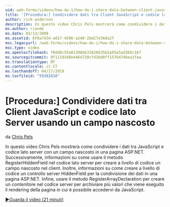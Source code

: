 ```yaml
---
uid: web-forms/videos/how-do-i/how-do-i-share-data-between-client-javascript-and-server-code-using-a-hidden-field
title: '[Procedura:] Condividere dati tra Client JavaScript e codice lato Server usando un campo nascosto | Microsoft Docs'
author: rick-anderson
description: In questo video Chris Pels mostrerà come condividere i dati tra JavaScript e codice lato server con un campo nascosto in una pagina ASP.NET. Successivamente, per informazioni su come t...
ms.author: riande
ms.date: 03/13/2008
ms.assetid: bf0a7434-a017-4506-a240-2bd27e360a2f
msc.legacyurl: /web-forms/videos/how-do-i/how-do-i-share-data-between-client-javascript-and-server-code-using-a-hidden-field
msc.type: video
ms.openlocfilehash: f0dd8c55e01398de33d26635b5a85e5ad366c16f
ms.sourcegitcommit: 0f1119340e4464720cfd16d0ff15764746ea1fea
ms.translationtype: MT
ms.contentlocale: it-IT
ms.lasthandoff: 04/17/2019
ms.locfileid: "59382810"
---
```

# <a name="how-do-i-share-data-between-client-javascript-and-server-code-using-a-hidden-field"></a>[Procedura:] Condividere dati tra Client JavaScript e codice lato Server usando un campo nascosto

da [Chris Pels](https://twitter.com/chrispels)

In questo video Chris Pels mostrerà come condividere i dati tra JavaScript e codice lato server con un campo nascosto in una pagina ASP.NET. Successivamente, informazioni su come usare il metodo RegisterHiddenField nel codice lato server per creare a livello di codice un campo nascosto nel client. Inoltre, informazioni su come creare a livello di codice un controllo server HiddenField per la condivisione dei dati in una pagina ASP.NET. Infine, usare il metodo RegisterArrayDeclaration per creare un contenitore nel codice server per archiviare più valori che viene eseguito il rendering della pagina in cui è possibile accedervi da JavaScript.

[&#9654;Guarda il video (21 minuti)](https://channel9.msdn.com/Blogs/ASP-NET-Site-Videos/how-do-i-share-data-between-client-javascript-and-server-code-using-a-hidden-field)
